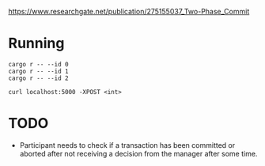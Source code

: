 https://www.researchgate.net/publication/275155037_Two-Phase_Commit

# Running

```
cargo r -- --id 0
cargo r -- --id 1
cargo r -- --id 2

curl localhost:5000 -XPOST <int>
```

# TODO

- Participant needs to check if a transaction has been committed or aborted after not receiving a decision from the manager after some time.
